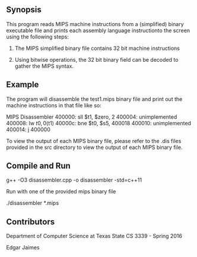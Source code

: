 ## Synopsis

This program reads MIPS machine instructions from a (simplified) binary executable file and prints each assembly language instructionto the screen using the following steps:

1) The MIPS simplified binary file contains 32 bit machine instructions

2) Using bitwise operations, the 32 bit binary field can be decoded to gather the MIPS syntax.


## Example

The program will disassemble the test1.mips binary file and print out the machine instructions in that file like so:

MIPS Disassembler
400000: sll $t1, $zero, 2
400004: unimplemented
400008: lw $t0, 0($t1)
40000c: bne $t0, $s5, 400018
400010: unimplemented
400014: j 400000

To view the output of each MIPS binary file, please refer to the .dis files provided in the src directory to view the output of each MIPS binary file. 

## Compile and Run 

g++ -O3 disassembler.cpp -o disassembler -std=c++11

Run with one of the provided mips binary file 

./disassembler *.mips

## Contributors

Department of Computer Science at Texas State
CS 3339 - Spring 2016

Edgar Jaimes
